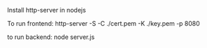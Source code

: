 Install http-server in nodejs

To run frontend: http-server -S -C ./cert.pem -K ./key.pem -p 8080

to run backend: node server.js